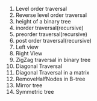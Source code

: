 1. Level order traversal 
2. Reverse level order traversal 
3. height of a binary tree
4. inorder traversal(recursive)
5. preorder traversal(recursive)
6. post order traversal(recursive)
7. Left view 
8. Right View
9. ZigZag traversal in binary tree
10. Diagonal Traversal 
11. Diagonal Traversal in a matrix
12. RemoveHalfNodes in B-tree
13. Mirror tree
14. Symmetric tree
